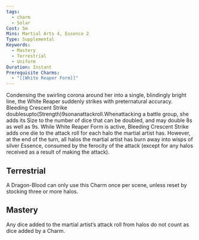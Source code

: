 ```yaml
---
tags:
  - charm
  - Solar
Cost: 5m
Mins: Martial Arts 4, Essence 2
Type: Supplemental
Keywords:
  - Mastery
  - Terrestrial
  - Uniform
Duration: Instant
Prerequisite Charms:
  - "[[White Reaper Form]]"
---
```

Condensing the swirling corona around her into a single, blindingly bright line, the White Reaper suddenly strikes with preternatural accuracy. Bleeding Crescent Strike doublesupto(Strength)9sonanattackroll.Whenattacking a battle group, she adds its Size to the number of dice that can be doubled, and may double 8s as well as 9s. While White Reaper Form is active, Bleeding Crescent Strike adds one die to the attack roll for each halo the martial artist has. However, at the end of the turn, all halos the martial artist has burn away into wisps of silver Essence, consumed by the ferocity of the attack (except for any halos received as a result of making the attack). 

## Terrestrial

A Dragon-Blood can only use this Charm once per scene, unless reset by stocking three or more halos. 

## Mastery

Any dice added to the martial artist’s attack roll from halos do not count as dice added by a Charm.